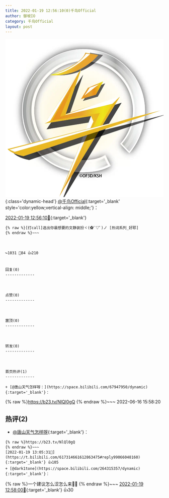 ```yaml
---
title: 2022-01-19 12:56:10(0)千鸟Official
author: 御坂IO
category: 千鸟Official
layout: post
---
```


![img](/images/d7235309f85c0e1aec9d4ca9b6be983202228f8e.jpg){:class='dynamic-head'}
[@千鸟Official](https://space.bilibili.com/553771121/dynamic){:target='_blank' style='color:yellow;vertical-align: middle;'}：

[2022-01-19 12:56:10🔗](https://t.bilibili.com/617314661612863475){:target='_blank'}

~~~
{% raw %}[打call]​选出你最想要的文静装扮ヾ(✿ﾟ▽ﾟ)ノ [热词系列_好耶]
{% endraw %}~~~



↪️1031 💬84 👍210


回复(0)
-------------



点赞(0)
-------------



置顶(0)
-------------



转发(0)
-------------



首页热评(1)
-------------

+ [@唐山天气怎样呀：](https://space.bilibili.com/67947950/dynamic){:target='_blank'}：
~~~
{% raw %}https://b23.tv/NlQl0gQ
{% endraw %}~~~
2022-06-16 15:58:20


热评(2)
-------------

+ [@唐山天气怎样呀](https://space.bilibili.com/67947950/dynamic){:target='_blank'}：
~~~
{% raw %}https://b23.tv/NlQl0gQ
{% endraw %}~~~
[2022-01-19 13:05:31🔗](https://t.bilibili.com/617314661612863475#reply99066048160){:target='_blank'} 👍105
+ [@dark1tone](https://space.bilibili.com/264315357/dynamic){:target='_blank'}：
~~~
{% raw %}一个建议怎么涩怎么来🤤🤤
{% endraw %}~~~
[2022-01-19 12:58:00🔗](https://t.bilibili.com/617314661612863475#reply99065190992){:target='_blank'} 👍30


